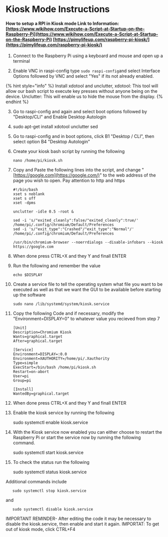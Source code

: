 # Kiosk Mode Instructions

#### How to setup a RPI in Kiosk mode Link to Information: [https://www.wikihow.com/Execute-a-Script-at-Startup-on-the-Raspberry-Pi](https://www.wikihow.com/Execute-a-Script-at-Startup-on-the-Raspberry-Pi) [https://pimylifeup.com/raspberry-pi-kiosk/](https://pimylifeup.com/raspberry-pi-kiosk/)

1. Connect to the Raspberry Pi using a keyboard and mouse and open up a terminal

2. Enable VNC in raspi-config type  `sudo raspi-config`and select Interface Options followed by VNC and select "Yes" if its not already enabled.

{% hint style="info" %}
Install xdotool and unclutter, xdotool: This tool will allow our bash script to execute key presses without anyone being on the device. Unclutter: This will enable us to hide the mouse from the display.
{% endhint %}

3. Go to raspi-config and again and select boot options followed by "Desktop/CLI" and Enable Desktop Autologin







1.    sudo apt-get install xdotool unclutter sed

2. Go to raspi-config and in boot options, click B1 "Desktop / CLI", then select option B4 "Desktop Autologin"
3. Create your kiosk bash script by running the following

   ```text
   nano /home/pi/kiosk.sh
   ```

4. Copy and Paste the following lines into the script, and change "[https://google.com](https://google.com/)" to the web address of the page you wish to open. Pay attention to http and https

   ```text
   #!/bin/bash
   xset s noblank
   xset s off
   xset -dpms

   unclutter -idle 0.5 -root &

   sed -i 's/"exited_cleanly":false/"exited_cleanly":true/'
   /home/pi/.config/chromium/Default/Preferences
   sed -i 's/"exit_type":"Crashed"/"exit_type":"Normal"/' /home/pi/.config/chromium/Default/Preferences

   /usr/bin/chromium-browser --noerrdialogs --disable-infobars --kiosk https://google.com
   ```

5. When done press CTRL+X and they Y and finall ENTER
6. Run the following and remember the value

   ```text
   echo $DISPLAY
   ```

7. Create a service file to tell the operating system what file you want to be executed as well as that we want the GUI to be available before starting up the software

   ```text
   sudo nano /lib/systemd/system/kiosk.service
   ```

8. Copy the following Code and if necessary, modify the "Environment=DISPLAY=0" to whatever value you recieved from step 7

   ```text
   [Unit]
   Description=Chromium Kiosk
   Wants=graphical.target
   After=graphical.target

   [Service]
   Environment=DISPLAY=:0.0
   Environment=XAUTHORITY=/home/pi/.Xauthority
   Type=simple
   ExecStart=/bin/bash /home/pi/kiosk.sh
   Restart=on-abort
   User=pi
   Group=pi

   [Install]
   WantedBy=graphical.target
   ```

9. When done press CTRL+X and they Y and finall ENTER
10. Enable the kiosk service by running the following

    sudo systemctl enable kiosk.service

11. With the Kiosk service now enabled you can either choose to restart the Raspberry Pi or start the service now by running the following command.

    sudo systemctl start kiosk.service

12. To check the status run the following

    sudo systemctl status kiosk.service

Additional commands include

```text
   sudo systemctl stop kiosk.service
```

and

```text
   sudo systemctl disable kiosk.service
```

IMPORTANT REMINDER- After editing the code it may be necessary to disable the kiosk.service, then enable and start it again. IMPORTAT: To get out of kiosk mode, click CTRL+F4

